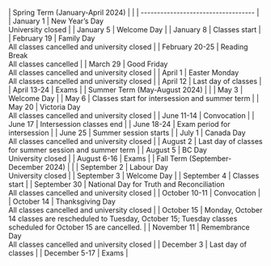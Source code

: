 | Spring Term (January-April 2024)    | |
| ----------------------------------- |
| January 1                           | New Year’s Day<br>University closed |
| January 5                           | Welcome Day |
| January 8                           | Classes start |
| February 19                         | Family Day<br>All classes cancelled and university closed |
| February 20-25                      | Reading Break<br>All classes cancelled |
| March 29                            | Good Friday<br>All classes cancelled and university closed |
| April 1                             | Easter Monday<br>All classes cancelled and university closed |
| April 12                            | Last day of classes |
| April 13-24                         | Exams |
| Summer Term (May-August 2024)       | |
| May 3                               | Welcome Day |
| May 6                               | Classes start for intersession and summer term |
| May 20                              | Victoria Day<br>All classes cancelled and university closed |
| June 11-14                          | Convocation |
| June 17                             | Intersession classes end |
| June 18-24                          | Exam period for intersession |
| June 25                             | Summer session starts |
| July 1                              | Canada Day<br>All classes cancelled and university closed |
| August 2                            | Last day of classes for summer session and summer term |
| August 5                            | BC Day<br>University closed |
| August 6-16                         | Exams |
| Fall Term (September-December 2024) | |
| September 2                         | Labour Day<br>University closed |
| September 3                         | Welcome Day |
| September 4                         | Classes start |
| September 30                        | National Day for Truth and Reconciliation<br>All classes cancelled and university closed |
| October 10-11                       | Convocation |
| October 14                          | Thanksgiving Day<br>All classes cancelled and university closed |
| October 15                          | Monday, October 14 classes are rescheduled to Tuesday, October 15; Tuesday classes scheduled for October 15 are cancelled. |
| November 11                         | Remembrance Day<br>All classes cancelled and university closed |
| December 3                          | Last day of classes |
| December 5-17                       | Exams |